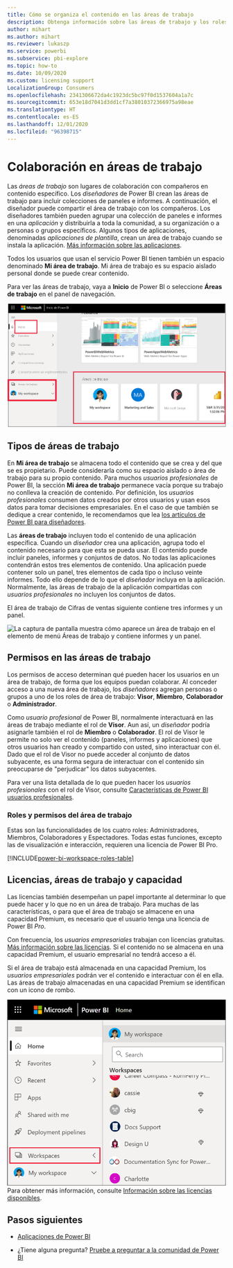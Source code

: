 ```yaml
---
title: Cómo se organiza el contenido en las áreas de trabajo
description: Obtenga información sobre las áreas de trabajo y los roles de área de trabajo.
author: mihart
ms.author: mihart
ms.reviewer: lukaszp
ms.service: powerbi
ms.subservice: pbi-explore
ms.topic: how-to
ms.date: 10/09/2020
ms.custom: licensing support
LocalizationGroup: Consumers
ms.openlocfilehash: 2341306672da4c1923dc5bc97f0d1537604a1a7c
ms.sourcegitcommit: 653e18d7041d3dd1cf7a38010372366975a98eae
ms.translationtype: HT
ms.contentlocale: es-ES
ms.lasthandoff: 12/01/2020
ms.locfileid: "96398715"
---
```

# <a name="collaborate-in-workspaces"></a>Colaboración en áreas de trabajo

 Las *áreas de trabajo* son lugares de colaboración con compañeros en contenido específico. Los *diseñadores* de Power BI crean las áreas de trabajo para incluir colecciones de paneles e informes. A continuación, el diseñador puede compartir el área de trabajo con los compañeros. Los diseñadores también pueden agrupar una colección de paneles e informes en una *aplicación* y distribuirla a toda la comunidad, a su organización o a personas o grupos específicos. Algunos tipos de aplicaciones, denominadas *aplicaciones de plantilla*, crean un área de trabajo cuando se instala la aplicación. [Más información sobre las aplicaciones](end-user-apps.md). 

 Todos los usuarios que usan el servicio Power BI tienen también un espacio denominado **Mi área de trabajo**.  Mi área de trabajo es su espacio aislado personal donde se puede crear contenido.

 Para ver las áreas de trabajo, vaya a **Inicio** de Power BI o seleccione **Áreas de trabajo** en el panel de navegación.

 ![La captura de pantalla muestra el panel de navegación en el que se muestran dos tipos de áreas de trabajo.](media/end-user-workspaces/power-bi-home-workspace.png)

## <a name="types-of-workspaces"></a>Tipos de áreas de trabajo
En **Mi área de trabajo** se almacena todo el contenido que se crea y del que se es propietario. Puede considerarla como su espacio aislado o área de trabajo para su propio contenido. Para muchos *usuarios profesionales* de Power BI, la sección **Mi área de trabajo** permanece vacía porque su trabajo no conlleva la creación de contenido. Por definición, los *usuarios profesionales* consumen datos creados por otros usuarios y usan esos datos para tomar decisiones empresariales. En el caso de que también se dedique a crear contenido, le recomendamos que lea [los artículos de Power BI para diseñadores](../create-reports/index.yml).

Las **áreas de trabajo** incluyen todo el contenido de una aplicación específica. Cuando un *diseñador* crea una aplicación, agrupa todo el contenido necesario para que esta se pueda usar. El contenido puede incluir paneles, informes y conjuntos de datos. No todas las aplicaciones contendrán estos tres elementos de contenido. Una aplicación puede contener solo un panel, tres elementos de cada tipo o incluso veinte informes. Todo ello depende de lo que el *diseñador* incluya en la aplicación. Normalmente, las áreas de trabajo de la aplicación compartidas con *usuarios profesionales* no incluyen los conjuntos de datos.

El área de trabajo de Cifras de ventas siguiente contiene tres informes y un panel. 

![La captura de pantalla muestra cómo aparece un área de trabajo en el elemento de menú Áreas de trabajo y contiene informes y un panel.](media/end-user-workspaces/power-bi-app-workspace.png)

## <a name="permissions-in-the-workspaces"></a>Permisos en las áreas de trabajo

Los permisos de acceso determinan qué pueden hacer los usuarios en un área de trabajo, de forma que los equipos puedan colaborar.  Al conceder acceso a una nueva área de trabajo, los *diseñadores* agregan personas o grupos a uno de los roles de área de trabajo: **Visor**, **Miembro**, **Colaborador** o **Administrador**. 


Como *usuario profesional* de Power BI, normalmente interactuará en las áreas de trabajo mediante el rol de **Visor**. Aun así, un *diseñador* podría asignarle también el rol de **Miembro** o **Colaborador**. El rol de Visor le permite no solo ver el contenido (paneles, informes y aplicaciones) que otros usuarios han creado y compartido con usted, sino interactuar con él. Dado que el rol de Visor no puede acceder al conjunto de datos subyacente, es una forma segura de interactuar con el contenido sin preocuparse de "perjudicar" los datos subyacentes.


Para ver una lista detallada de lo que pueden hacer los *usuarios profesionales* con el rol de Visor, consulte [Características de Power BI usuarios profesionales](end-user-features.md).


### <a name="workspace-permissions-and-roles"></a>Roles y permisos del área de trabajo

Estas son las funcionalidades de los cuatro roles: Administradores, Miembros, Colaboradores y Espectadores. Todas estas funciones, excepto las de visualización e interacción, requieren una licencia de Power BI Pro.

[!INCLUDE[power-bi-workspace-roles-table](../includes/power-bi-workspace-roles-table.md)]

## <a name="licensing-workspaces-and-capacity"></a>Licencias, áreas de trabajo y capacidad
Las licencias también desempeñan un papel importante al determinar lo que puede hacer y lo que no en un área de trabajo. Para muchas de las características, o para que el área de trabajo se almacene en una capacidad Premium, es necesario que el usuario tenga una licencia de Power BI *Pro*. 

Con frecuencia, los *usuarios empresariales* trabajan con licencias gratuitas. [Más información sobre las licencias](end-user-license.md). Si el contenido no se almacena en una capacidad Premium, el usuario empresarial no tendrá acceso a él.

Si el área de trabajo está almacenada en una capacidad Premium, los *usuarios empresariales* podrán ver el contenido e interactuar con él en ella. Las áreas de trabajo almacenadas en una capacidad Premium se identifican con un icono de rombo.

![Áreas de trabajo seleccionadas](media/end-user-workspaces/power-bi-diamonds.png) Para obtener más información, consulte [Información sobre las licencias disponibles](end-user-license.md).



## <a name="next-steps"></a>Pasos siguientes
* [Aplicaciones de Power BI](end-user-apps.md)    

* ¿Tiene alguna pregunta? [Pruebe a preguntar a la comunidad de Power BI](https://community.powerbi.com/)

